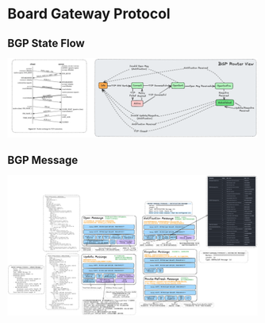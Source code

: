 # Board Gateway Protocol

## BGP State Flow

![bgp-state-flow](../images/06_bgp-states.png)

## BGP Message

![bgp-message](../images/06_bgp-messages.png)
